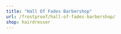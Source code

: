 ```yaml
---
title: "Hall Of Fades Barbershop"
url: /frostproof/hall-of-fades-barbershop/
shop: hairdresser
---
```

